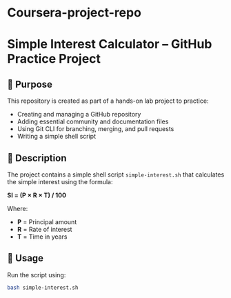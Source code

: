 # Coursera-project-repo
# Simple Interest Calculator – GitHub Practice Project

## 📌 Purpose
This repository is created as part of a hands-on lab project to practice:
- Creating and managing a GitHub repository
- Adding essential community and documentation files
- Using Git CLI for branching, merging, and pull requests
- Writing a simple shell script

## 📜 Description
The project contains a simple shell script `simple-interest.sh` that calculates the simple interest using the formula:

**SI = (P × R × T) / 100**

Where:
- **P** = Principal amount
- **R** = Rate of interest
- **T** = Time in years

## 🚀 Usage
Run the script using:
```bash
bash simple-interest.sh
